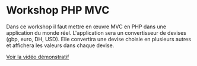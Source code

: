 # Workshop PHP MVC
Dans ce workshop il faut mettre en œuvre MVC en PHP dans une application du monde réel. L'application sera un convertisseur de devises (gbp, euro, DH, USD). Elle convertira une devise choisie en plusieurs autres et affichera les valeurs dans chaque devise.

[Voir la vidéo démonstratif]()


